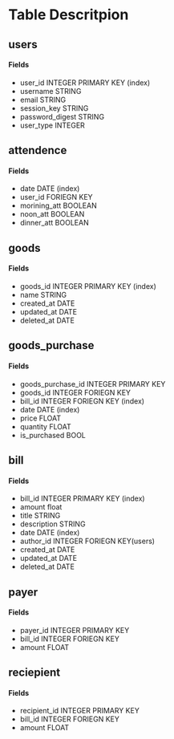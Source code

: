 # Table Descritpion
## users
#### Fields
- user_id INTEGER PRIMARY KEY (index)
- username STRING
- email STRING
- session_key STRING
- password_digest STRING
- user_type INTEGER

## attendence
#### Fields
- date DATE (index)
- user_id FORIEGN KEY
- morining_att BOOLEAN
- noon_att BOOLEAN
- dinner_att BOOLEAN

## goods
#### Fields
- goods_id INTEGER PRIMARY KEY (index)
- name STRING
- created_at DATE
- updated_at DATE
- deleted_at DATE

## goods_purchase
#### Fields
- goods_purchase_id INTEGER PRIMARY KEY
- goods_id INTEGER FORIEGN KEY
- bill_id INTEGER FORIEGN KEY (index)
- date DATE (index)
- price FLOAT
- quantity FLOAT
- is_purchased BOOL

## bill
#### Fields
- bill_id INTEGER PRIMARY KEY (index)
- amount float
- title STRING
- description STRING
- date DATE (index)
- author_id INTEGER FORIEGN KEY(users)
- created_at DATE
- updated_at DATE
- deleted_at DATE

## payer
#### Fields
- payer_id INTEGER PRIMARY KEY
- bill_id INTEGER FORIEGN KEY
- amount FLOAT

## reciepient
#### Fields
- recipient_id INTEGER PRIMARY KEY
- bill_id INTEGER FORIEGN KEY
- amount FLOAT

